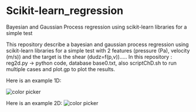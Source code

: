# Scikit-learn_regression
Bayesian and Gaussian Process regression using scikit-learn libraries for a simple test

This repository describe a bayesian and gaussian process regression using scikit-learn libraries 
for a simple test with 2 features (pressure (Pa), velocity (m/s)) 
and the target is the shear (dudz=f(p,v))..... 
In this repository : reg2d.py -> python code, 
                    database base0.txt, 
                    also scriptChD.sh to run multiple cases 
                    and plot.gp to plot the results.

Here is an example 1D:

![color picker][my-gif1]

[my-gif1]:
https://github.com/dea-cfd/Scikit-learn_regression/blob/main/ml_regression.gif

Here is an example 2D:
![color picker][my-gif2]

[my-gif2]:
https://github.com/dea-cfd/Scikit-learn_regression/blob/main/ml_regression2D.gif
